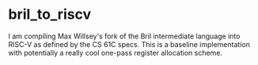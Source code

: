 # bril_to_riscv
I am compiling Max Willsey's fork of the Bril intermediate language into RISC-V as defined by the CS 61C specs. This is a baseline implementation with potentially a really cool one-pass register allocation scheme.
